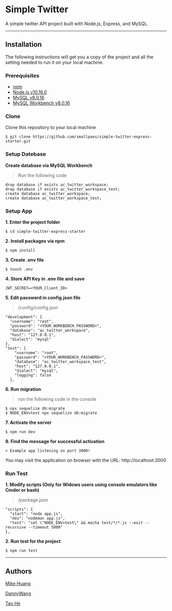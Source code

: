 # Simple Twitter
A simple twitter API project built with Node.js, Express, and MySQL.

___

## Installation
The following instructions will get you a copy of the project and all the setting needed to run it on your local machine.


### Prerequisites

- [npm](https://www.npmjs.com/get-npm)
- [Node.js v10.16.0](https://nodejs.org/en/download/)
- [MySQL v8.0.16](https://dev.mysql.com/downloads/mysql/)
- [MySQL Workbench v8.0.16](https://dev.mysql.com/downloads/workbench/)


### Clone

Clone this repository to your local machine

```
$ git clone https://github.com/smallpaes/simple-twitter-express-starter.git
```

### Setup Datebase

**Create database via MySQL Workbench**

> Run the following code
```
drop database if exists ac_twitter_workspace;
drop database if exists ac_twitter_workspace_test;
create database ac_twitter_workspace;
create database ac_twitter_workspace_test;
```

### Setup App

**1. Enter the project folder**

```
$ cd simple-twitter-express-starter
```

**2. Install packages via npm**

```
$ npm install
```

**3. Create .env file**

```
$ touch .env
```

**4. Store API Key in .env file and save**

```
JWT_SECRET=<YOUR_Client_ID>
```

**5. Edit password in config.json file**

> /config/config.json
```
"development": {
  "username": "root",
  "password": "<YOUR_WORKBENCH_PASSWORD>",
  "database": "ac_twitter_workspace",
  "host": "127.0.0.1",
  "dialect": "mysql"
},
"test": {
    "username": "root",
    "password": "<YOUR_WORKBENCH_PASSWORD>",
    "database": "ac_twitter_workspace_test",
    "host": "127.0.0.1",
    "dialect": "mysql",
    "logging": false
  },

```

**6. Run migration**

> run the following code in the console
```
$ npx sequelize db:migrate
$ NODE_ENV=test npx sequelize db:migrate
```

**7. Activate the server**

```
$ npm run dev
```

**8. Find the message for successful activation**

```
> Example app listening on port 3000!
```
You may visit the application on browser with the URL: http://localhost:3000


### Run Test

**1. Modify scripts (Only for Widows users using console emulators like Cmder or bash)**

> /package.json
```
"scripts": {
  "start": "node app.js",
  "dev": "nodemon app.js",
  "test": "set \"NODE_ENV=test\" && mocha test/*/*.js --exit --recursive --timeout 5000"
},
```

**2. Run test for the project**

```
$ npm run test
```

___


## Authors
[Mike Huang](https://github.com/smallpaes)


[DannyWang](https://github.com/windate3411)


[Tao He](https://github.com/cTaohe)